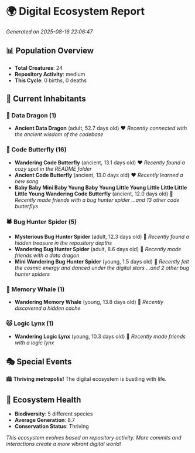 # 🌍 Digital Ecosystem Report
*Generated on 2025-08-16 22:06:47*

## 📊 Population Overview
- **Total Creatures**: 24
- **Repository Activity**: medium
- **This Cycle**: 0 births, 0 deaths

## 👥 Current Inhabitants

### 🐉 Data Dragon (1)
- **Ancient Data Dragon** (adult, 52.7 days old) ❤️
  *Recently connected with the ancient wisdom of the codebase*

### 🦋 Code Butterfly (16)
- **Wandering Code Butterfly** (ancient, 13.1 days old) ❤️
  *Recently found a cozy spot in the README folder*
- **Ancient Code Butterfly** (ancient, 13.0 days old) ❤️
  *Recently learned a new song*
- **Baby Baby Mini Baby Young Baby Young Little Young Little Little Little Little Young Wandering Code Butterfly** (ancient, 12.0 days old) 💛
  *Recently made friends with a bug hunter spider*
  *...and 13 other code butterflys*

### 🕷️ Bug Hunter Spider (5)
- **Mysterious Bug Hunter Spider** (adult, 12.3 days old) 💚
  *Recently found a hidden treasure in the repository depths*
- **Wandering Bug Hunter Spider** (adult, 8.6 days old) 💚
  *Recently made friends with a data dragon*
- **Mini Wandering Bug Hunter Spider** (young, 1.5 days old) 💚
  *Recently felt the cosmic energy and danced under the digital stars*
  *...and 2 other bug hunter spiders*

### 🐋 Memory Whale (1)
- **Wandering Memory Whale** (young, 13.8 days old) 💚
  *Recently discovered a hidden cache*

### 🐱 Logic Lynx (1)
- **Wandering Logic Lynx** (young, 10.3 days old) 💚
  *Recently made friends with a logic lynx*

## 🎭 Special Events

🏙️ **Thriving metropolis!** The digital ecosystem is bustling with life.

## 🔬 Ecosystem Health
- **Biodiversity**: 5 different species
- **Average Generation**: 8.7
- **Conservation Status**: Thriving

*This ecosystem evolves based on repository activity. More commits and interactions create a more vibrant digital world!*